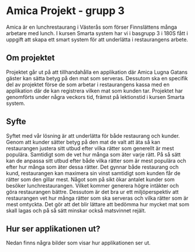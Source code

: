 # Amica Projekt - grupp 3
Amica är en lunchrestaurang i Västerås som förser Finnslättens många arbetare med lunch. I kursen Smarta system har vi i basgrupp 3 i 180S fått i uppgift att skapa ett smart system för att underlätta i restaurangens arbete. 

## Om projektet
Projektet går ut på att tillhandahålla en applikation där Amica Lugna Gatans gäster kan sätta betyg på den mat som serveras. Dessutom ska en specifik del av projektet förse de som arbetar i restaurangens kassa med en applikation där de kan registrera vilken mat som kunden tar. Projektet har genomförts under några veckors tid, främst på lektionstid i kursen Smarta system. 

## Syfte
Syftet med vår lösning är att underlätta för både restaurang och kunder. Genom att kunder sätter betyg på den mat de valt att äta så kan restaurangen justera sitt utbud efter vilka rätter som generellt är mest populära. Samtidigt som de vet hur många som äter varje rätt. På så sätt kan de anpassa sitt utbud efter både vilka rätter som är mest populära och efter hur många som äter dessa rätter. Det gynnar både restaurang och kund, restaurangen kan maximera sin vinst samtidigt som kunden får de rätter som den gillar mest. Något som på sikt ökar antalet kunder som besöker lunchrestaurangen. Vilket kommer generera högre intäkter och göra restaurangen bättre. Dessutom är det bra ur ett miljöperspektiv att restaurangen vet hur många rätter som ska serveras och vilka rätter som är mest omtyckta. Det gör att det blir lättare att bedömma hur mycket mat som skall lagas och på så sätt minskar också matsvinnet rejält. 

## Hur ser applikationen ut?
Nedan finns några bilder som visar hur applikationen ser ut. 


